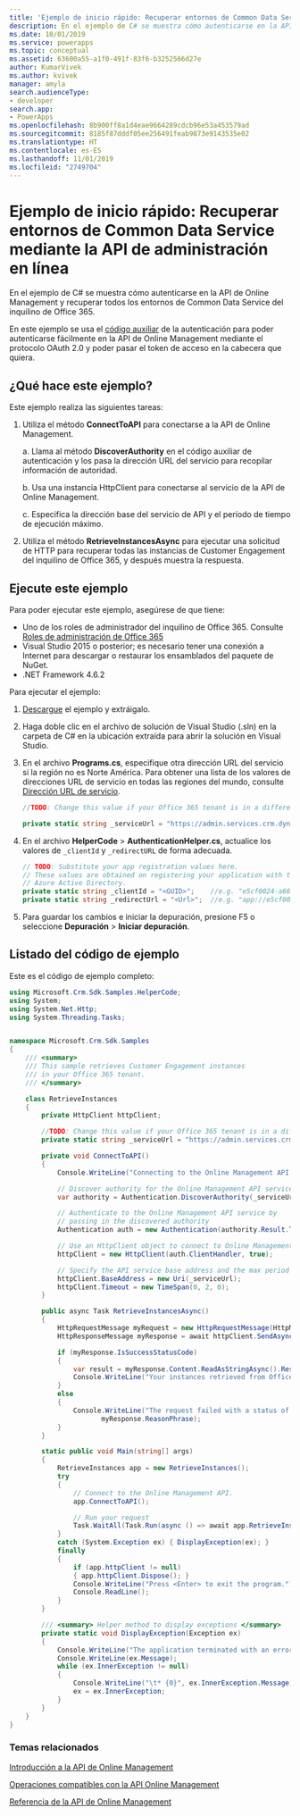 ```yaml
---
title: 'Ejemplo de inicio rápido: Recuperar entornos de Common Data Service mediante la API de administración en línea| MicrosoftDocs'
description: En el ejemplo de C# se muestra cómo autenticarse en la API de Online Management y recuperar todos los entornos de Common Data Service del inquilino de Office 365.
ms.date: 10/01/2019
ms.service: powerapps
ms.topic: conceptual
ms.assetid: 63600a55-a1f0-491f-83f6-b3252566d27e
author: KumarVivek
ms.author: kvivek
manager: amyla
search.audienceType:
- developer
search.app:
- PowerApps
ms.openlocfilehash: 8b900ff8a1d4eae9664289cdcb96e53a453579ad
ms.sourcegitcommit: 8185f87dddf05ee256491feab9873e9143535e02
ms.translationtype: HT
ms.contentlocale: es-ES
ms.lasthandoff: 11/01/2019
ms.locfileid: "2749704"
---
```

# <a name="quick-start-sample-retrieve-common-data-service-environements-using-online-management-api"></a>Ejemplo de inicio rápido: Recuperar entornos de Common Data Service mediante la API de administración en línea 

En el ejemplo de C# se muestra cómo autenticarse en la API de Online Management y recuperar todos los entornos de Common Data Service del inquilino de Office 365.

En este ejemplo se usa el [código auxiliar](sample-authentication-helper.md) de la autenticación para poder autenticarse fácilmente en la API de Online Management mediante el protocolo OAuth 2.0 y poder pasar el token de acceso en la cabecera que quiera.

## <a name="what-this-sample-does"></a>¿Qué hace este ejemplo?

Este ejemplo realiza las siguientes tareas:

1. Utiliza el método **ConnectToAPI** para conectarse a la API de Online Management.

    a. Llama al método **DiscoverAuthority** en el código auxiliar de autenticación y los pasa la dirección URL del servicio para recopilar información de autoridad.

    b. Usa una instancia HttpClient para conectarse al servicio de la API de Online Management.

    c. Especifica la dirección base del servicio de API y el período de tiempo de ejecución máximo.
1. Utiliza el método **RetrieveInstancesAsync** para ejecutar una solicitud de HTTP para recuperar todas las instancias de Customer Engagement del inquilino de Office 365, y después muestra la respuesta.

## <a name="run-this-sample"></a>Ejecute este ejemplo
Para poder ejecutar este ejemplo, asegúrese de que tiene:
- Uno de los roles de administrador del inquilino de Office 365. Consulte [Roles de administración de Office 365](get-started-online-management-api.md#office-365-admin-roles)
- Visual Studio 2015 o posterior; es necesario tener una conexión a Internet para descargar o restaurar los ensamblados del paquete de NuGet.
- .NET Framework 4.6.2

Para ejecutar el ejemplo:
1. [Descargue](https://code.msdn.microsoft.com/Sample-Retrieve-Customer-94e4076d) el ejemplo y extráigalo.
2. Haga doble clic en el archivo de solución de Visual Studio (.sln) en la carpeta de C# en la ubicación extraída para abrir la solución en Visual Studio.
3. En el archivo **Programs.cs**, especifique otra dirección URL del servicio si la región no es Norte América. Para obtener una lista de los valores de direcciones URL de servicio en todas las regiones del mundo, consulte [Dirección URL de servicio](get-started-online-management-api.md#service-url).
    ```csharp
    //TODO: Change this value if your Office 365 tenant is in a different region than North America

    private static string _serviceUrl = "https://admin.services.crm.dynamics.com";
    ```
4. En el archivo **HelperCode** > **AuthenticationHelper.cs**, actualice los valores de `_clientId` y `_redirectURL` de forma adecuada.

    ```csharp
    // TODO: Substitute your app registration values here.
    // These values are obtained on registering your application with the 
    // Azure Active Directory.
    private static string _clientId = "<GUID>";    //e.g. "e5cf0024-a66a-4f16-85ce-99ba97a24bb2"
    private static string _redirectUrl = "<Url>";  //e.g. "app://e5cf0024-a66a-4f16-85ce-99ba97a24bb2"
    ```
5. Para guardar los cambios e iniciar la depuración, presione F5 o seleccione **Depuración** > **Iniciar depuración**.

## <a name="code-sample-listing"></a>Listado del código de ejemplo 

Este es el código de ejemplo completo:

```csharp
using Microsoft.Crm.Sdk.Samples.HelperCode;
using System;
using System.Net.Http;
using System.Threading.Tasks;


namespace Microsoft.Crm.Sdk.Samples
{
    /// <summary>
    /// This sample retrieves Customer Engagement instances
    /// in your Office 365 tenant.
    /// </summary>    

    class RetrieveInstances
    {
        private HttpClient httpClient;

        //TODO: Change this value if your Office 365 tenant is in a different region than North America
        private static string _serviceUrl = "https://admin.services.crm.dynamics.com";

        private void ConnectToAPI()
        {
            Console.WriteLine("Connecting to the Online Management API service...");

            // Discover authority for the Online Management API service
            var authority = Authentication.DiscoverAuthority(_serviceUrl);

            // Authenticate to the Online Management API service by 
            // passing in the discovered authority 
            Authentication auth = new Authentication(authority.Result.ToString());            

            // Use an HttpClient object to connect to Online Management API service.           
            httpClient = new HttpClient(auth.ClientHandler, true);

            // Specify the API service base address and the max period of execution time 
            httpClient.BaseAddress = new Uri(_serviceUrl);
            httpClient.Timeout = new TimeSpan(0, 2, 0);            
        }

        public async Task RetrieveInstancesAsync()
        {
            HttpRequestMessage myRequest = new HttpRequestMessage(HttpMethod.Get, "/api/v1.1/instances");
            HttpResponseMessage myResponse = await httpClient.SendAsync(myRequest);

            if (myResponse.IsSuccessStatusCode)
            {
                var result = myResponse.Content.ReadAsStringAsync().Result;
                Console.WriteLine("Your instances retrieved from Office 365 tenant: \n{0}", result);
            }
            else
            {
                Console.WriteLine("The request failed with a status of '{0}'",
                       myResponse.ReasonPhrase);
            }
        }

        static public void Main(string[] args)
        {
            RetrieveInstances app = new RetrieveInstances();
            try
            {
                // Connect to the Online Management API. 
                app.ConnectToAPI();

                // Run your request
                Task.WaitAll(Task.Run(async () => await app.RetrieveInstancesAsync()));
            }
            catch (System.Exception ex) { DisplayException(ex); }
            finally
            {
                if (app.httpClient != null)
                { app.httpClient.Dispose(); }
                Console.WriteLine("Press <Enter> to exit the program.");
                Console.ReadLine();
            }
        }

        /// <summary> Helper method to display exceptions </summary> 
        private static void DisplayException(Exception ex)
        {
            Console.WriteLine("The application terminated with an error.");
            Console.WriteLine(ex.Message);
            while (ex.InnerException != null)
            {
                Console.WriteLine("\t* {0}", ex.InnerException.Message);
                ex = ex.InnerException;
            }
        }
    }
}
```

### <a name="related-topics"></a>Temas relacionados  

[Introducción a la API de Online Management](get-started-online-management-api.md)

[Operaciones compatibles con la API Online Management](operations-supported.md)

[Referencia de la API de Online Management](/rest/api/admin.services.crm.dynamics.com)
